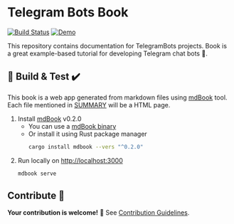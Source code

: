 # Telegram Bots Book

[![Build Status](https://img.shields.io/travis/TelegramBots/book/master.svg?style=flat-square)](https://travis-ci.org/TelegramBots/book)
[![Demo](https://img.shields.io/badge/live-demo-blue.svg?style=flat-square)](https://telegrambots.github.io/book/)

This repository contains documentation for TelegramBots projects.
Book is a great example-based tutorial for developing Telegram chat bots 🤖.

## 🔨 Build & Test ✔️

This book is a web app generated from markdown files using [mdBook] tool.
Each file mentioned in [SUMMARY](src/SUMMARY.md) will be a HTML page.

1. Install [mdBook] v0.2.0
    - You can use a [mdBook binary]
    - Or install it using Rust package manager
        ```bash
        cargo install mdbook --vers "^0.2.0"
        ```
1. Run locally on [http://localhost:3000](http://localhost:3000)
    ```bash
    mdbook serve
    ```

[mdBook]: https://github.com/rust-lang-nursery/mdBook
[mdBook binary]: https://github.com/rust-lang-nursery/mdBook/releases/tag/v0.2.0

## Contribute 👋

**Your contribution is welcome!** 🙂
See [Contribution Guidelines](CONTRIBUTING.md).
